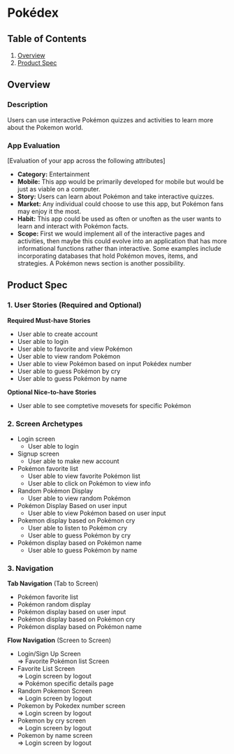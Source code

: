 # Pokédex

## Table of Contents
1. [Overview](#Overview)
2. [Product Spec](#Product-Spec)

## Overview
### Description
Users can use interactive Pokémon quizzes and activities to learn more about the Pokemon world.

### App Evaluation
[Evaluation of your app across the following attributes]
- **Category:** Entertainment
- **Mobile:** This app would be primarily developed for mobile but would be just as viable on a computer.
- **Story:** Users can learn about Pokémon and take interactive quizzes.
- **Market:** Any individual could choose to use this app, but Pokémon fans may enjoy it the most.
- **Habit:** This app could be used as often or unoften as the user wants to learn and interact with Pokémon facts.
- **Scope:** First we would implement all of the interactive pages and activities, then maybe this could evolve into an application that has more informational functions rather than interactive. Some examples include incorporating databases that hold Pokémon moves, items, and strategies. A Pokémon news section is another possibility.

## Product Spec

### 1. User Stories (Required and Optional)

**Required Must-have Stories**

* User able to create account
* User able to login
* User able to favorite and view Pokémon
* User able to view random Pokémon
* User able to view Pokémon based on input Pokédex number
* User able to guess Pokémon by cry
* User able to guess Pokémon by name

**Optional Nice-to-have Stories**

* User able to see comptetive movesets for specific Pokémon

### 2. Screen Archetypes

* Login screen
   * User able to login
* Signup screen
    * User able to make new account
* Pokémon favorite list
    * User able to view favorite Pokémon list
    * User able to click on Pokémon to view info
* Random Pokémon Display
   * User able to view random Pokémon
* Pokémon Display Based on user input
    * User able to view Pokémon based on user input
* Pokemon display based on Pokémon cry
    * User able to listen to Pokémon cry
    * User able to guess Pokémon by cry
* Pokémon display based on Pokémon name
    * User able to guess Pokémon by name

### 3. Navigation

**Tab Navigation** (Tab to Screen)

* Pokémon favorite list
* Pokémon random display
* Pokémon display based on user input
* Pokémon display based on Pokémon cry
* Pokémon display based on Pokémon name

**Flow Navigation** (Screen to Screen)

* Login/Sign Up Screen  
   => Favorite Pokémon list Screen
* Favorite List Screen  
   => Login screen by logout  
   => Pokémon specific details page
* Random Pokemon Screen   
   => Login screen by logout
* Pokemon by Pokedex number screen   
   => Login screen by logout
* Pokemon by cry screen   
   => Login screen by logout
* Pokemon by name screen   
   => Login screen by logout
